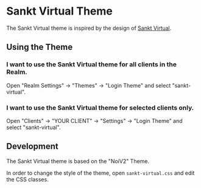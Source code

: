Sankt Virtual Theme
===================

The Sankt Virtual theme is inspired by the design of [Sankt Virtual](https://virtual.noi.bz.it/).

## Using the Theme

### I want to use the Sankt Virtual theme for all clients in the Realm.

Open "Realm Settings" -> "Themes" -> "Login Theme" and select "sankt-virtual".

### I want to use the Sankt Virtual theme for selected clients only.

Open "Clients" -> "YOUR CLIENT" -> "Settings" -> "Login Theme" and select "sankt-virtual".

## Development

The Sankt Virtual theme is based on the "NoiV2" Theme.

In order to change the style of the theme, open `sankt-virtual.css` and edit the CSS classes.

